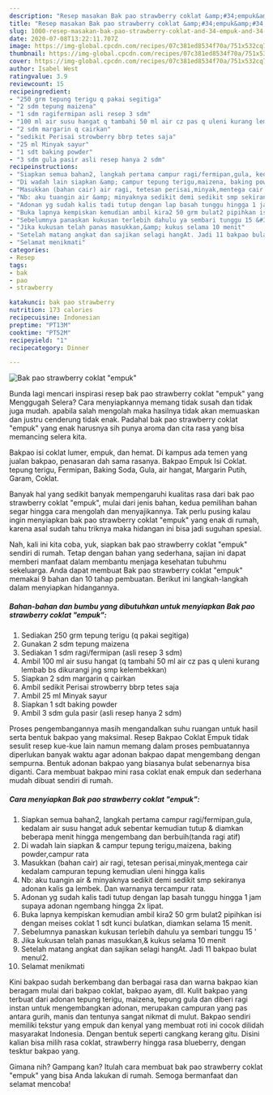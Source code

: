 ```yaml
---
description: "Resep masakan Bak pao strawberry coklat &amp;#34;empuk&amp;#34; | Resep Bumbu Bak pao strawberry coklat &amp;#34;empuk&amp;#34; Yang Paling Enak"
title: "Resep masakan Bak pao strawberry coklat &amp;#34;empuk&amp;#34; | Resep Bumbu Bak pao strawberry coklat &amp;#34;empuk&amp;#34; Yang Paling Enak"
slug: 1000-resep-masakan-bak-pao-strawberry-coklat-and-34-empuk-and-34-resep-bumbu-bak-pao-strawberry-coklat-and-34-empuk-and-34-yang-paling-enak
date: 2020-07-08T13:22:11.707Z
image: https://img-global.cpcdn.com/recipes/07c381ed8534f70a/751x532cq70/bak-pao-strawberry-coklat-empuk-foto-resep-utama.jpg
thumbnail: https://img-global.cpcdn.com/recipes/07c381ed8534f70a/751x532cq70/bak-pao-strawberry-coklat-empuk-foto-resep-utama.jpg
cover: https://img-global.cpcdn.com/recipes/07c381ed8534f70a/751x532cq70/bak-pao-strawberry-coklat-empuk-foto-resep-utama.jpg
author: Isabel West
ratingvalue: 3.9
reviewcount: 15
recipeingredient:
- "250 grm tepung terigu q pakai segitiga"
- "2 sdm tepung maizena"
- "1 sdm ragifermipan asli resep 3 sdm"
- "100 ml air susu hangat q tambahi 50 ml air cz pas q uleni kurang lembab bs dikurangi jng smp kelembekkan"
- "2 sdm margarin q cairkan"
- "sedikit Perisai strowberry bbrp tetes saja"
- "25 ml Minyak sayur"
- "1 sdt baking powder"
- "3 sdm gula pasir asli resep hanya 2 sdm"
recipeinstructions:
- "Siapkan semua bahan2, langkah pertama campur ragi/fermipan,gula, kedalam air susu hangat aduk sebentar kemudian tutup &amp; diamkan beberapa menit hingga mengembang dan berbuih(tanda ragi atif)"
- "Di wadah lain siapkan &amp; campur tepung terigu,maizena, baking powder,campur rata"
- "Masukkan (bahan cair) air ragi, tetesan perisai,minyak,mentega cair kedalam campuran tepung kemudian uleni hingga kalis"
- "Nb: aku tuangin air &amp; minyaknya sedikit demi sedikit smp sekiranya adonan kalis ga lembek. Dan warnanya tercampur rata."
- "Adonan yg sudah kalis tadi tutup dengan lap basah tunggu hingga 1 jam supaya adonan ngembang hingga 2x lipat."
- "Buka lapnya kempiskan kemudian ambil kira2 50 grm bulat2 pipihkan isi dengan meises coklat 1 sdt kunci bulatkan, diamkan selama 15 menit."
- "Sebelumnya panaskan kukusan terlebih dahulu ya sembari tunggu 15 &#39;"
- "Jika kukusan telah panas masukkan,&amp; kukus selama 10 menit"
- "Setelah matang angkat dan sajikan selagi hangAt. Jadi 11 bakpao bulat menul2."
- "Selamat menikmati"
categories:
- Resep
tags:
- bak
- pao
- strawberry

katakunci: bak pao strawberry 
nutrition: 173 calories
recipecuisine: Indonesian
preptime: "PT13M"
cooktime: "PT52M"
recipeyield: "1"
recipecategory: Dinner

---
```



![Bak pao strawberry coklat &#34;empuk&#34;](https://img-global.cpcdn.com/recipes/07c381ed8534f70a/751x532cq70/bak-pao-strawberry-coklat-empuk-foto-resep-utama.jpg)

Bunda lagi mencari inspirasi resep bak pao strawberry coklat &#34;empuk&#34; yang Menggugah Selera? Cara menyiapkannya memang tidak susah dan tidak juga mudah. apabila salah mengolah maka hasilnya tidak akan memuaskan dan justru cenderung tidak enak. Padahal bak pao strawberry coklat &#34;empuk&#34; yang enak harusnya sih punya aroma dan cita rasa yang bisa memancing selera kita.

Bakpao isi coklat lumer, empuk, dan hemat. Di kampus ada temen yang jualan bakpao, penasaran dah sama rasanya. Bakpao Empuk Isi Coklat. tepung terigu, Fermipan, Baking Soda, Gula, air hangat, Margarin Putih, Garam, Coklat.

Banyak hal yang sedikit banyak mempengaruhi kualitas rasa dari bak pao strawberry coklat &#34;empuk&#34;, mulai dari jenis bahan, kedua pemilihan bahan segar hingga cara mengolah dan menyajikannya. Tak perlu pusing kalau ingin menyiapkan bak pao strawberry coklat &#34;empuk&#34; yang enak di rumah, karena asal sudah tahu triknya maka hidangan ini bisa jadi suguhan spesial.


Nah, kali ini kita coba, yuk, siapkan bak pao strawberry coklat &#34;empuk&#34; sendiri di rumah. Tetap dengan bahan yang sederhana, sajian ini dapat memberi manfaat dalam membantu menjaga kesehatan tubuhmu sekeluarga. Anda dapat membuat Bak pao strawberry coklat &#34;empuk&#34; memakai 9 bahan dan 10 tahap pembuatan. Berikut ini langkah-langkah dalam menyiapkan hidangannya.

<!--inarticleads1-->

##### Bahan-bahan dan bumbu yang dibutuhkan untuk menyiapkan Bak pao strawberry coklat &#34;empuk&#34;:

1. Sediakan 250 grm tepung terigu (q pakai segitiga)
1. Gunakan 2 sdm tepung maizena
1. Sediakan 1 sdm ragi/fermipan (asli resep 3 sdm)
1. Ambil 100 ml air susu hangat (q tambahi 50 ml air cz pas q uleni kurang lembab bs dikurangi jng smp kelembekkan)
1. Siapkan 2 sdm margarin q cairkan
1. Ambil sedikit Perisai strowberry bbrp tetes saja
1. Ambil 25 ml Minyak sayur
1. Siapkan 1 sdt baking powder
1. Ambil 3 sdm gula pasir (asli resep hanya 2 sdm)


Proses pengembangannya masih mengandalkan suhu ruangan untuk hasil serta bentuk bakpao yang maksimal. Resep Bakpao Coklat Empuk tidak sesulit resep kue-kue lain namun memang dalam proses pembuatannya diperlukan banyak waktu agar adonan bakpao dapat mengembang dengan sempurna. Bentuk adonan bakpao yang biasanya bulat sebenarnya bisa diganti. Cara membuat bakpao mini rasa coklat enak empuk dan sederhana mudah dibuat sendiri di rumah. 

<!--inarticleads2-->

##### Cara menyiapkan Bak pao strawberry coklat &#34;empuk&#34;:

1. Siapkan semua bahan2, langkah pertama campur ragi/fermipan,gula, kedalam air susu hangat aduk sebentar kemudian tutup &amp; diamkan beberapa menit hingga mengembang dan berbuih(tanda ragi atif)
1. Di wadah lain siapkan &amp; campur tepung terigu,maizena, baking powder,campur rata
1. Masukkan (bahan cair) air ragi, tetesan perisai,minyak,mentega cair kedalam campuran tepung kemudian uleni hingga kalis
1. Nb: aku tuangin air &amp; minyaknya sedikit demi sedikit smp sekiranya adonan kalis ga lembek. Dan warnanya tercampur rata.
1. Adonan yg sudah kalis tadi tutup dengan lap basah tunggu hingga 1 jam supaya adonan ngembang hingga 2x lipat.
1. Buka lapnya kempiskan kemudian ambil kira2 50 grm bulat2 pipihkan isi dengan meises coklat 1 sdt kunci bulatkan, diamkan selama 15 menit.
1. Sebelumnya panaskan kukusan terlebih dahulu ya sembari tunggu 15 &#39;
1. Jika kukusan telah panas masukkan,&amp; kukus selama 10 menit
1. Setelah matang angkat dan sajikan selagi hangAt. Jadi 11 bakpao bulat menul2.
1. Selamat menikmati


Kini bakpao sudah berkembang dan berbagai rasa dan warna bakpao kian beragam mulai dari bakpao coklat, bakpao ayam, dll. Kulit bakpao yang terbuat dari adonan tepung terigu, maizena, tepung gula dan diberi ragi instan untuk mengembangkan adonan, merupakan campuran yang pas antara gurih, manis dan tentunya sangat nikmat di mulut. Bakpao sendiri memiliki tekstur yang empuk dan kenyal yang membuat roti ini cocok dilidah masyarakat Indonesia. Dengan bentuk seperti cangkang kerang gitu. Disini kalian bisa milih rasa coklat, strawberry hingga rasa blueberry, dengan tesktur bakpao yang. 

Gimana nih? Gampang kan? Itulah cara membuat bak pao strawberry coklat &#34;empuk&#34; yang bisa Anda lakukan di rumah. Semoga bermanfaat dan selamat mencoba!
